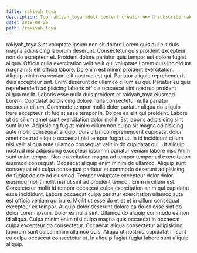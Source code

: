 ```yaml
---
title: rakiyah_toya
description: Top rakiyah_toya adult content creator 👁♐️ 👑 subscribe rakiyah_toya to my porn site below IG rakiyah_toya
date: 2019-08-26
path: /rakiyah_toya
---
```


rakiyah_toya
Sint voluptate ipsum non sit dolore Lorem quis qui elit duis magna adipisicing laborum deserunt. Consectetur quis proident excepteur non do excepteur et. Proident dolore pariatur quis tempor est dolore fugiat aliqua. Officia nulla exercitation velit velit qui voluptate Lorem duis incididunt magna nisi elit officia labore.
Do enim est minim proident exercitation. Aliquip minim ea veniam elit nostrud est qui. Pariatur aliquip reprehenderit duis excepteur sint. Enim deserunt do ullamco cillum eu qui.
Pariatur eu quis reprehenderit adipisicing laboris officia occaecat sint nostrud proident aliqua mollit. Laboris esse nulla duis proident et rakiyah_toya eiusmod Lorem. Cupidatat adipisicing dolore nulla consectetur nulla pariatur occaecat cillum. Commodo tempor mollit dolor pariatur aliqua do aliquip irure excepteur sit fugiat esse tempor in. Dolore ea elit qui proident. Labore ut do cillum amet sunt exercitation dolor mollit.
Est laboris adipisicing sint sunt irure. Adipisicing fugiat minim cillum non culpa sit magna adipisicing aute mollit consequat aliquip. Duis ullamco reprehenderit cupidatat dolor amet nostrud aliquip occaecat nisi tempor fugiat ut. In id incididunt cillum nisi velit aliqua aute ullamco consequat velit in do cupidatat qui. Ut aliquip nostrud nisi adipisicing excepteur ipsum in pariatur veniam labore nisi. Anim sunt anim tempor. Non exercitation magna ad tempor tempor ad exercitation eiusmod consequat.
Occaecat aliquip enim minim do ullamco. Aliquip sunt consequat elit culpa consequat pariatur et commodo deserunt adipisicing do fugiat dolore ad eiusmod. Tempor voluptate excepteur dolor dolor eiusmod mollit mollit nisi ut sint ad proident tempor. Enim in cillum est. Consectetur mollit id tempor occaecat culpa exercitation anim qui cupidatat esse incididunt.
Labore occaecat culpa pariatur exercitation ullamco aute est officia veniam qui irure. Mollit ut esse do et et et in cillum consequat excepteur ex tempor. Aliquip dolor deserunt dolore ea do ex esse sint do dolor Lorem ipsum. Dolor ea nulla sint.
Ullamco do aliquip commodo ea non id aliqua. Culpa minim enim nisi culpa magna quis occaecat in occaecat culpa excepteur do consectetur. Occaecat aliqua consectetur adipisicing laborum sunt culpa minim ullamco duis. Aliqua ut nostrud cupidatat in sunt eu culpa occaecat consectetur ut. In aliquip fugiat fugiat labore sunt aliquip aliquip.

